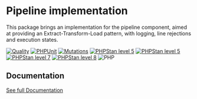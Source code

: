 Pipeline implementation
===

This package brings an implementation for the pipeline component, aimed at providing an Extract-Transform-Load pattern,
with logging, line rejections and execution states.


[![Quality](https://github.com/php-etl/pipeline/actions/workflows/quality.yaml/badge.svg)](https://github.com/php-etl/pipeline/actions/workflows/quality.yaml)
[![PHPUnit](https://github.com/php-etl/pipeline/actions/workflows/phpunit.yaml/badge.svg)](https://github.com/php-etl/pipeline/actions/workflows/phpunit.yaml)
[![Mutations](https://github.com/php-etl/pipeline/actions/workflows/infection.yaml/badge.svg)](https://github.com/php-etl/pipeline/actions/workflows/infection.yaml)
[![PHPStan level 5](https://github.com/php-etl/pipeline/actions/workflows/phpstan-5.yaml/badge.svg)](https://github.com/php-etl/pipeline/actions/workflows/phpstan-5.yaml)
[![PHPStan level 5](https://github.com/php-etl/pipeline/actions/workflows/phpstan-6.yaml/badge.svg)](https://github.com/php-etl/pipeline/actions/workflows/phpstan-6.yaml)
[![PHPStan level 7](https://github.com/php-etl/pipeline/actions/workflows/phpstan-7.yaml/badge.svg)](https://github.com/php-etl/pipeline/actions/workflows/phpstan-7.yaml)
[![PHPStan level 8](https://github.com/php-etl/pipeline/actions/workflows/phpstan-8.yaml/badge.svg)](https://github.com/php-etl/pipeline/actions/workflows/phpstan-8.yaml)
![PHP](https://img.shields.io/packagist/php-v/php-etl/pipeline)

Documentation
---

[See full Documentation](https://php-etl.github.io/documentation)


